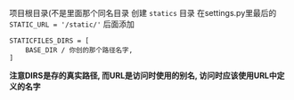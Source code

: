 项目根目录(不是里面那个同名目录
创建 `statics` 目录
在settings.py里最后的 `STATIC_URL = '/static/'` 后面添加
```
STATICFILES_DIRS = [ 
    BASE_DIR / 你创的那个路径名字,
]
```

**注意DIRS是存的真实路径, 而URL是访问时使用的别名,  访问时应该使用URL中定义的名字**